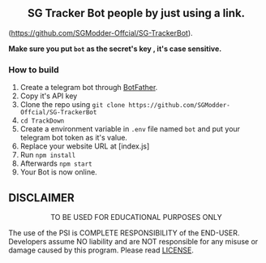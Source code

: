 <h2 align='center'>SG Tracker Bot people by just using a link.</h2>

<div align="center">

</div>

(https://github.com/SGModder-Offcial/SG-TrackerBot). 

**Make sure you put `bot` as the secret's key , it's case sensitive.**


### How to build
1. Create a telegram bot through [BotFather](https://t.me/BotFather).
1. Copy it's API key
1. Clone the repo using `git clone https://github.com/SGModder-Offcial/SG-TrackerBot`
1. `cd TrackDown`
1. Create a environment variable in `.env` file named `bot` and put your telegram bot token as it's value.
1. Replace your website URL at [index.js]
1. Run `npm install`
1. Afterwards `npm start`
1. Your Bot is now online.



## DISCLAIMER
<p align="center">
 TO BE USED FOR EDUCATIONAL PURPOSES ONLY

</p>



The use of the PSI is COMPLETE RESPONSIBILITY of the END-USER. Developers assume NO liability and are NOT responsible for any misuse or damage caused by this program. Please read [LICENSE](LICENSE).

